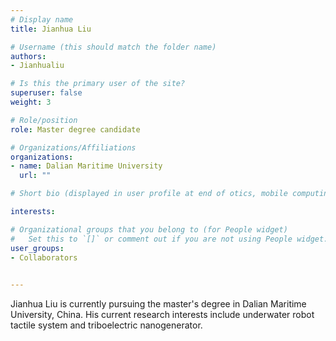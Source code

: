 ```yaml
---
# Display name
title: Jianhua Liu

# Username (this should match the folder name)
authors:
- Jianhualiu

# Is this the primary user of the site?
superuser: false
weight: 3

# Role/position
role: Master degree candidate

# Organizations/Affiliations
organizations:
- name: Dalian Maritime University
  url: ""

# Short bio (displayed in user profile at end of otics, mobile computing and programmable matter.

interests:

# Organizational groups that you belong to (for People widget)
#   Set this to `[]` or comment out if you are not using People widget.
user_groups:
- Collaborators

   
---
```

Jianhua Liu is currently pursuing the master's degree in Dalian Maritime University, China. His current research interests include underwater robot tactile system and triboelectric nanogenerator.


